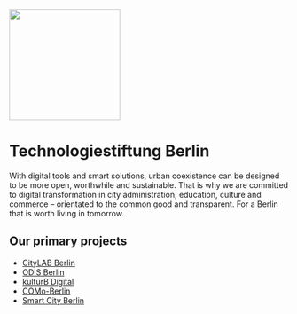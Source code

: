 <img src="https://logos.citylab-berlin.org/logo-technologiestiftung-berlin-en.svg" width="200" />

# Technologiestiftung Berlin

With digital tools and smart solutions, urban coexistence can be designed to be more open, worthwhile and sustainable. 
That is why we are committed to digital transformation in city administration, education, culture and commerce – orientated to the common good and transparent. For a Berlin that is worth living in tomorrow.

## Our primary projects

- [CityLAB Berlin](https://citylab-berlin.org/en/start/)
- [ODIS Berlin](https://odis-berlin.de/)
- [kulturB Digital](https://kultur-b-digital.de/en/berlins-cultural-data/)
- [COMo-Berlin](https://www.technologiestiftung-berlin.de/projekte/como-berlin)
- [Smart City Berlin](https://www.technologiestiftung-berlin.de/smart-city)
